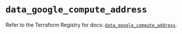# `data_google_compute_address`

Refer to the Terraform Registry for docs: [`data_google_compute_address`](https://registry.terraform.io/providers/hashicorp/google/6.34.1/docs/data-sources/compute_address).

